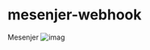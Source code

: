 # mesenjer-webhook
Mesenjer
![imag](https://github.com/SubAgen-Workplace-App/mesenjer-webhook/blob/master/Screenshot_2020-06-14-03-30-09.jpg)
